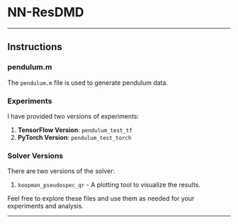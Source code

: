 # NN-ResDMD


---

## Instructions

### pendulum.m

The `pendulum.m` file is used to generate pendulum data. 

### Experiments

I have provided two versions of experiments:

1. **TensorFlow Version**: `pendulum_test_tf`
2. **PyTorch Version**: `pendulum_test_torch`

### Solver Versions

There are two versions of the solver:

1. `koopman_pseudospec_qr` - A plotting tool to visualize the results.

Feel free to explore these files and use them as needed for your experiments and analysis.

---




